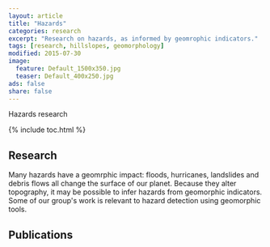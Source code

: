 ```yaml
---
layout: article
title: "Hazards"
categories: research
excerpt: "Research on hazards, as informed by geomrophic indicators."
tags: [research, hillslopes, geomorphology]
modified: 2015-07-30
image:
  feature: Default_1500x350.jpg
  teaser: Default_400x250.jpg
ads: false
share: false
---
```

Hazards research

{% include toc.html %}

## Research

  Many hazards have a geomrphic impact: floods, hurricanes, landslides and debris flows all change the surface of our planet. Because they alter topography, it may be possible to infer hazards from geomorphic indicators. Some of our group's work is relevant to hazard detection using geomorphic tools.  
  
## Publications


